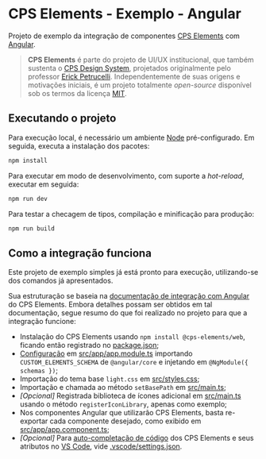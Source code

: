 # CPS Elements - Exemplo - Angular

Projeto de exemplo da integração de componentes [CPS Elements](https://cpsrepositorio.github.io/cps-elements/#/) com [Angular](https://angular.io/).

> **CPS Elements** é parte do projeto de UI/UX institucional, que também sustenta o [CPS Design System](https://cpsrepositorio.github.io/cps-design-system/), projetados originalmente pelo professor [Erick Petrucelli](https://github.com/ErickPetru). Independentemente de suas origens e motivações iniciais, é um projeto totalmente _open-source_ disponível sob os termos da licença [MIT](https://github.com/cpsrepositorio/cps-elements/blob/main/LICENSE.md).

## Executando o projeto

Para execução local, é necessário um ambiente [Node](https://nodejs.org/en) pré-configurado. Em seguida, executa a instalação dos pacotes:

```sh
npm install
```

Para executar em modo de desenvolvimento, com suporte a _hot-reload_, executar em seguida:

```sh
npm run dev
```

Para testar a checagem de tipos, compilação e minificação para produção:

```sh
npm run build
```

## Como a integração funciona

Este projeto de exemplo simples já está pronto para execução, utilizando-se dos comandos já apresentados.

Sua estruturação se baseia na [documentação de integração com Angular](https://cpsrepositorio.github.io/cps-elements/#/frameworks/angular) do CPS Elements. Embora detalhes possam ser obtidos em tal documentação, segue resumo do que foi realizado no projeto para que a integração funcione:

- Instalação do CPS Elements usando `npm install @cps-elements/web`, ficando então registrado no [package.json](./package.json);
- [Configuração](https://cpsrepositorio.github.io/cps-elements/#/frameworks/angular?id=configuração) em [src/app/app.module.ts](./src/app/app.module.ts) importando `CUSTOM_ELEMENTS_SCHEMA` de `@angular/core` e injetando em `@NgModule({ schemas })`;
- Importação do tema base `light.css` em [src/styles.css](./src/styles.css);
- Importação e chamada ao método `setBasePath` em [src/main.ts](./src/main.ts);
- _[Opcional]_ Registrada biblioteca de ícones adicional em [src/main.ts](./src/main.ts) usando o método `registerIconLibrary`, apenas como exemplo;
- Nos componentes Angular que utilizarão CPS Elements, basta re-exportar cada componente desejado, como exibido em [src/app/app.component.ts](./src/app/app.component.ts);
- _[Opcional]_ Para [auto-completação de código](https://cpsrepositorio.github.io/cps-elements/#/fundamentos/utilização?id=auto-completação-de-código) dos CPS Elements e seus atributos no [VS Code](https://code.visualstudio.com/), vide [.vscode/settings.json](./.vscode/settings.json).
